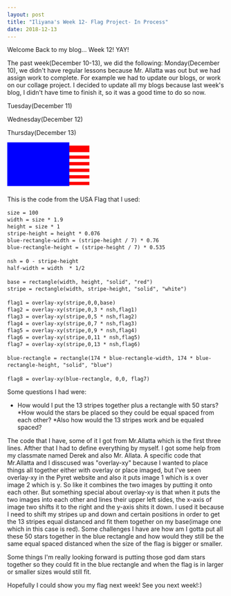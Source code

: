 ```yaml
---
layout: post
title: "Iliyana's Week 12- Flag Project- In Process"
date: 2018-12-13
---
```

Welcome Back to my blog... Week 12! YAY!

The past week(December 10-13), we did the following:
Monday(December 10), we didn't have regular lessons because Mr. Allatta was out but we had assign work to complete. For example we had to update our blogs, or work on our collage project. I decided to update all my blogs because last week's blog, I didn't have time to finish it, so it was a good time to do so now. 

Tuesday(December 11)


Wednesday(December 12)


Thursday(December 13)


![Flag Image](/images/flag.png)

This is the code from the USA Flag that I used:

```include image
size = 100 
width = size * 1.9
height = size * 1
stripe-height = height * 0.076
blue-rectangle-width = (stripe-height / 7) * 0.76
blue-rectangle-height = (stripe-height / 7) * 0.535

nsh = 0 - stripe-height
half-width = width  * 1/2

base = rectangle(width, height, "solid", "red")
stripe = rectangle(width, stripe-height, "solid", "white")

flag1 = overlay-xy(stripe,0,0,base)
flag2 = overlay-xy(stripe,0,3 * nsh,flag1)
flag3 = overlay-xy(stripe,0,5 * nsh,flag2)
flag4 = overlay-xy(stripe,0,7 * nsh,flag3)
flag5 = overlay-xy(stripe,0,9 * nsh,flag4)
flag6 = overlay-xy(stripe,0,11 * nsh,flag5)
flag7 = overlay-xy(stripe,0,13 * nsh,flag6)

blue-rectangle = rectangle(174 * blue-rectangle-width, 174 * blue-rectangle-height, "solid", "blue")

flag8 = overlay-xy(blue-rectangle, 0,0, flag7)
```
 
 Some questions I had were:
 * How would I put the 13 stripes together plus a rectangle with 50 stars?
 *How would the stars be placed so they could be equal spaced from each other? 
 *Also how would the 13 stripes work and be equaled spaced?
 
 The code that I have, some of it I got from Mr.Allatta which is the first three lines. Afther that I had to define everything by myself. I got some help from my classmate named Derek and also Mr. Allata. A specific code that Mr.Allatta and I disscused was "overlay-xy" because I wanted to place things all together either with overlay or place imaged, but I've seen overlay-xy in the Pyret website and also it puts image 1 which is x over image 2 which is y. So like it combines the two images by putting it onto each other. But something special about overlay-xy is that when it puts the two images into each other and lines their upper left sides, the x-axis of image two shifts it to the right and the y-axis shits it down. I used it because I need to shift my stripes up and down and certain positions in order to get the 13 stripes equal distanced and fit them together on my base(image one which in this case is red). 
Some challenges I have are how am I gotta put all these 50 stars together in the blue rectangle and how would they still be the same equal spaced distanced when the size of the flag is bigger or smaller. 

Some things I'm really looking forward is putting those god dam stars together so they could fit in the blue rectangle and when the flag is in larger or smaller sizes would still fit. 

Hopefully I could show you my flag next week! See you next week!:)
